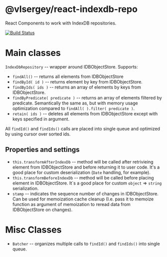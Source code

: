 # @vlsergey/react-indexdb-repo

React Components to work with IndexDB repositories.

[![Build Status](https://travis-ci.org/vlsergey/react-indexdb-repo.svg?branch=master)](https://travis-ci.org/vlsergey/react-indexdb-repo)

# Main classes
`IndexDbRepository` -- wrapper around IDBObjectStore. Supports:
* `findAll()` -- returns all elements from IDBObjectStore
* `findById( id )` -- returns element by key from IDBObjectStore.
* `findByIds( ids )` -- returns an array of elements by keys from IDBObjectStore.
* `findByPredicate( predicate )` -- returns an array of elements filtered by predicate. Semantically the same as, but with memory usage optimization compared to `findAll( ).filter( predicate )`.
* `retain( ids )` -- deletes all elements from IDBObjectStore except with keys specified in argument.

All `findId()` and `findIds()` calls are placed into single queue and optimized by using cursor over sorted ids.

## Properties and settings
* `this.transformAfterIndexDb` -- method will be called after retrivieing element from IDBObjectStore and before returning it to user code. It's a good place for custom deserialization (`Date` handling, for example).
* `this.transformBeforeIndexDb` -- method will be called before placing element in IDBObjectStore.  It\`s a good place for custom `object` => `string` serialization.
* `stamp` -- indicates the sequence number of changes in IDBObjectStore. Can be used for memoization cache cleanup (I.e. pass it to memoize function as argument of memoization to reread data from IDBObjectStore on changes).

# Misc Classes
* `Batcher` -- organizes multiple calls to `findId()` and `findIds()` into single queue.
